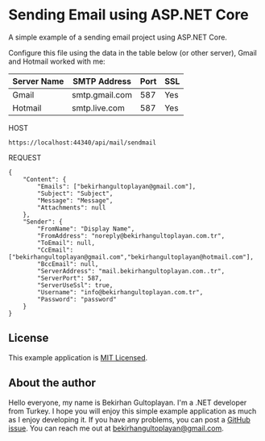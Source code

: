 # Sending Email using ASP.NET Core
A simple example of a sending email project using ASP.NET Core.



Configure this file using the data in the table below (or other server), Gmail and Hotmail worked with me:

| Server Name  | SMTP Address | Port  | SSL |
| ------------- | ------------- | ------------- | ------------- |
| Gmail | smtp.gmail.com | 587 | Yes |
| Hotmail | smtp.live.com | 587 | Yes |


HOST
``` 
https://localhost:44340/api/mail/sendmail
``` 

REQUEST
``` 
{
    "Content": {
        "Emails": ["bekirhangultoplayan@gmail.com"],
        "Subject": "Subject",
        "Message": "Message",
        "Attachments": null
    },
    "Sender": {
        "FromName": "Display Name",
        "FromAddress": "noreply@bekirhangultoplayan.com.tr",
        "ToEmail": null,
        "CcEmail": ["bekirhangultoplayan@gmail.com","bekirhangultoplayan@hotmail.com"],
        "BccEmail": null,
        "ServerAddress": "mail.bekirhangultoplayan.com..tr",
        "ServerPort": 587,
        "ServerUseSsl": true,
        "Username": "info@bekirhangultoplayan.com.tr",
        "Password": "password"
    }
}
```


 
License
-------

This example application is [MIT Licensed](https://github.com/bekirhangultoplayan/Bekirhan.Microservice/master/LICENSE).


About the author
----------------

Hello everyone, my name is Bekirhan Gultoplayan. I'm a .NET developer from Turkey. I hope you will enjoy this simple example application as much as I enjoy developing it. If you have any problems, you can post a [GitHub issue](https://github.com/bekirhangultoplayan/Bekirhan.Microservice/issues). You can reach me out at bekirhangultoplayan@gmail.com.
 

